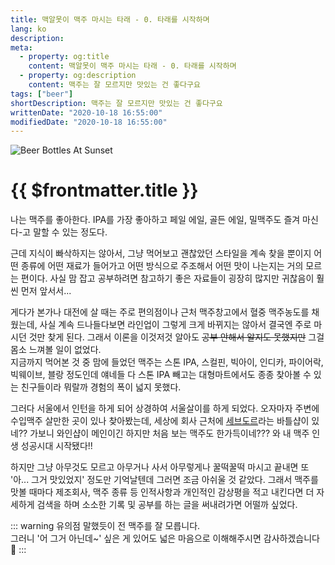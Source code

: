 ```yaml
---
title: 맥알못이 맥주 마시는 타래 - 0. 타래를 시작하며
lang: ko
description: 
meta:
  - property: og:title
    content: 맥알못이 맥주 마시는 타래 - 0. 타래를 시작하며
  - property: og:description
    content: 맥주는 잘 모르지만 맛있는 건 좋다구요
tags: ["beer"]
shortDescription: 맥주는 잘 모르지만 맛있는 건 좋다구요
writtenDate: "2020-10-18 16:55:00"
modifiedDate: "2020-10-18 16:55:00"
---
```


![Beer Bottles At Sunset](/images/beer-background.jpg)

# {{ $frontmatter.title }}

나는 맥주를 좋아한다. IPA를 가장 좋아하고 페일 에일, 골든 에일, 밀맥주도 즐겨 마신다-고 말할 수 있는 정도다.

근데 지식이 빠삭하지는 않아서, 그냥 먹어보고 괜찮았던 스타일을 계속 찾을 뿐이지 어떤 종류에 어떤 재료가 들어가고 어떤 방식으로 주조해서 어떤 맛이 나는지는 거의 모르는 편이다. 사실 맘 잡고 공부하려면 참고하기 좋은 자료들이 굉장히 많지만 귀찮음이 훨씬 먼저 앞서서...

게다가 본가나 대전에 살 때는 주로 편의점이나 근처 맥주창고에서 혈중 맥주농도를 채웠는데, 사실 계속 드나들다보면 라인업이 그렇게 크게 바뀌지는 않아서 결국엔 주로 마시던 것만 찾게 된다. 그래서 이론을 이것저것 알아도 ~~공부 안해서 알지도 못했지만~~ 그걸 몸소 느껴볼 일이 없었다.  
지금까지 먹어본 것 중 맘에 들었던 맥주는 스톤 IPA, 스컬핀, 빅아이, 인디카, 파이어락, 빅웨이브, 블랑 정도인데 얘네들 다 스톤 IPA 빼고는 대형마트에서도 종종 찾아볼 수 있는 친구들이라 뭐랄까 경험의 폭이 넓지 못했다.

그러다 서울에서 인턴을 하게 되어 상경하여 서울살이를 하게 되었다. 오자마자 주변에 수입맥주 살만한 곳이 있나 찾아봤는데, 세상에 회사 근처에 [세브도르](https://www.instagram.com/cepd_or/?hl=ko)라는 바틀샵이 있네?? 가보니 와인샵이 메인이긴 하지만 처음 보는 맥주도 한가득이네??? 와 내 맥주 인생 성공시대 시작됐다!!

하지만 그냥 아무것도 모르고 아무거나 사서 아무렇게나 꿀떡꿀떡 마시고 끝내면 또 '아... 그거 맛있었지' 정도만 기억날텐데 그러면 조금 아쉬울 것 같았다. 그래서 맥주를 맛볼 때마다 제조회사, 맥주 종류 등 인적사항과 개인적인 감상평을 적고 내킨다면 더 자세하게 검색을 하며 소소한 기록 및 공부를 하는 글을 써내려가면 어떨까 싶었다.

::: warning 유의점
말했듯이 전 맥주를 잘 모릅니다.  
그러니 '어 그거 아닌데~' 싶은 게 있어도 넓은 마음으로 이해해주시면 감사하겠습니다 🙏
:::
